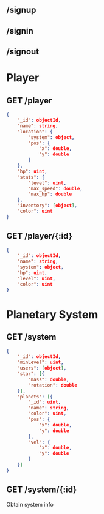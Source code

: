 ## /signup
## /signin
## /signout

# Player
## GET /player
```json
{
    "_id": objectId,
    "name": string,
    "location": {
        "system": object,
        "pos": {
            "x": double,
            "y": double
        }
    },
    "hp": uint,
    "stats": {
        "level": uint,
        "max_speed": double,
        "max_hp": double
    },
    "inventory": [object],
    "color": uint
}
```

## GET /player/{:id}
```json
{
    "_id": objectId,
    "name": string,
    "system": object,
    "hp": uint,
    "level": uint,
    "color": uint
}
```

# Planetary System

## GET /system
```json
{
    "_id": objectId,
    "minLevel": uint,
    "users": [object],
    "star": [{
        "mass": double,
        "rotation": double
    }],
    "planets": [{
        "_id": uint,
        "name": string,
        "color": uint,
        "pos": {
            "x": double,
            "y": double
        },
        "vel": {
            "x": double,
            "y": double
        }
    }]
}
```

## GET /system/{:id}
Obtain system info